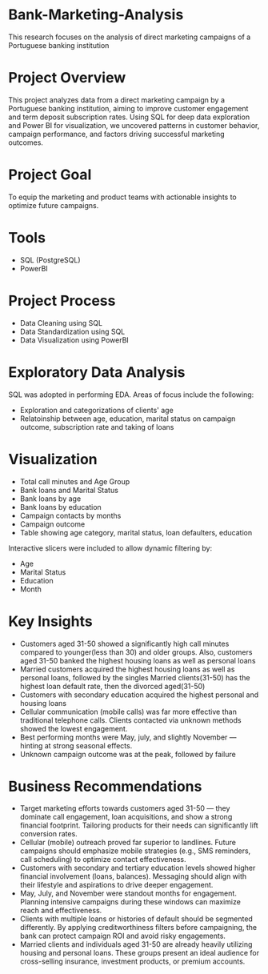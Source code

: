 # Bank-Marketing-Analysis
This research focuses on the analysis of direct marketing campaigns of a Portuguese banking institution

# Project Overview
This project analyzes data from a direct marketing campaign by a Portuguese banking institution, aiming to improve customer engagement and term deposit subscription rates.
Using SQL for deep data exploration and Power BI for visualization, we uncovered patterns in customer behavior, campaign performance, and factors driving successful marketing outcomes.

# Project Goal
To equip the marketing and product teams with actionable insights to optimize future campaigns.

# Tools
* SQL (PostgreSQL)
* PowerBI

# Project Process
* Data Cleaning using SQL
* Data Standardization using SQL
* Data Visualization using PowerBI

# Exploratory Data Analysis
SQL was adopted in performing EDA. Areas of focus include the following:
* Exploration and categorizations of clients' age
* Relatoinship between age, education, marital status on campaign outcome, subscription rate and taking of loans

# Visualization
*	Total call minutes and Age Group
*	Bank loans and Marital Status 
* Bank loans by age
*	Bank loans by education
*	Campaign contacts by months
*	Campaign outcome
*	Table showing age category, marital status, loan defaulters, education

Interactive slicers were included to allow dynamic filtering by:
*	Age
*	Marital Status
*	Education
*	Month

# Key Insights
* Customers aged 31-50 showed a significantly high call minutes compared to younger(less than 30) and older groups. Also, customers aged 31-50 banked the highest housing loans as well as personal loans
*	Married customers acquired the highest housing loans as well as personal loans, followed by the singles Married clients(31-50) has the highest loan default rate, then the divorced aged(31-50)
*	Customers with secondary education acquired the highest personal and housing loans
* Cellular communication (mobile calls) was far more effective than traditional telephone calls. Clients contacted via unknown methods showed the lowest engagement.
*	Best performing months were May, july, and slightly November — hinting at strong seasonal effects.
*	Unknown campaign outcome was at the peak, followed by failure

# Business Recommendations
* Target marketing efforts towards customers aged 31-50 — they dominate call engagement, loan acquisitions, and show a strong financial footprint. Tailoring products for their needs can significantly lift conversion rates.
* Cellular (mobile) outreach proved far superior to landlines. Future campaigns should emphasize mobile strategies (e.g., SMS reminders, call scheduling) to optimize contact effectiveness.
* Customers with secondary and tertiary education levels showed higher financial involvement (loans, balances). Messaging should align with their lifestyle and aspirations to drive deeper engagement.
* May, July, and November were standout months for engagement. Planning intensive campaigns during these windows can maximize reach and effectiveness.
* Clients with multiple loans or histories of default should be segmented differently. By applying creditworthiness filters before campaigning, the bank can protect campaign ROI and avoid risky engagements.
* Married clients and individuals aged 31-50 are already heavily utilizing housing and personal loans. These groups present an ideal audience for cross-selling insurance, investment products, or premium accounts.
